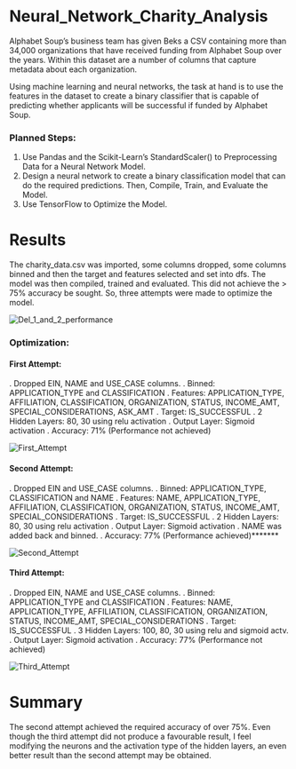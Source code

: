 # Neural_Network_Charity_Analysis

Alphabet Soup’s business team has given Beks a CSV containing more than 34,000 organizations that have received funding from Alphabet Soup over the years. Within this dataset are a number of columns that capture metadata about each organization.

Using machine learning and neural networks, the task at hand is to use the features in the dataset to create a binary classifier that is capable of predicting whether applicants will be successful if funded by Alphabet Soup.

### Planned Steps:

1.	Use Pandas and the Scikit-Learn’s StandardScaler() to Preprocessing Data for a Neural Network Model.
2.	Design a neural network to create a binary classification model that can do the required predictions. Then, Compile, Train, and Evaluate the Model.
3.	Use TensorFlow to Optimize the Model.

# Results
The charity_data.csv was imported, some columns dropped, some columns binned and then the target and features selected and set into dfs. The model was then compiled, trained and evaluated. This did not achieve the > 75% accuracy be sought.
So, three attempts were made to optimize the model.

![Del_1_and_2_performance](https://user-images.githubusercontent.com/78666055/125216196-681d1500-e28b-11eb-9eb3-6cb9c43aeb96.png)


### Optimization:

#### First Attempt:
.	Dropped EIN, NAME and USE_CASE columns.
.	Binned: APPLICATION_TYPE and CLASSIFICATION
.	Features: APPLICATION_TYPE, AFFILIATION, CLASSIFICATION, ORGANIZATION, STATUS, INCOME_AMT, SPECIAL_CONSIDERATIONS, ASK_AMT
.	Target: IS_SUCCESSFUL
.	2 Hidden Layers: 80, 30 using relu activation
.	Output Layer: Sigmoid activation
.	Accuracy: 71% (Performance not achieved)

![First_Attempt](https://user-images.githubusercontent.com/78666055/125216201-6e12f600-e28b-11eb-85f9-75a46d81acd8.png)


#### Second Attempt:
.	Dropped EIN and USE_CASE columns.
.	Binned: APPLICATION_TYPE, CLASSIFICATION and NAME
.	Features: NAME, APPLICATION_TYPE, AFFILIATION, CLASSIFICATION, ORGANIZATION, STATUS, INCOME_AMT, SPECIAL_CONSIDERATIONS
.	Target: IS_SUCCESSFUL
.	2 Hidden Layers: 80, 30 using relu activation
.	Output Layer: Sigmoid activation
.	NAME was added back and binned.
.	Accuracy: 77% (Performance achieved)*******

![Second_Attempt](https://user-images.githubusercontent.com/78666055/125216207-73704080-e28b-11eb-992d-604206f124dd.png)


#### Third Attempt:
.	Dropped EIN, NAME and USE_CASE columns.
.	Binned: APPLICATION_TYPE and CLASSIFICATION
.	Features: NAME, APPLICATION_TYPE, AFFILIATION, CLASSIFICATION, ORGANIZATION, STATUS, INCOME_AMT, SPECIAL_CONSIDERATIONS
.	Target: IS_SUCCESSFUL
.	3 Hidden Layers: 100, 80, 30 using relu and sigmoid actv.
.	Output Layer: Sigmoid activation
.	Accuracy: 77% (Performance not achieved)

![Third_Attempt](https://user-images.githubusercontent.com/78666055/125216228-7b2fe500-e28b-11eb-8c6a-2a43d5ce5e3a.png)


# Summary

The second attempt achieved the required accuracy of over 75%. 
Even though the third attempt did not produce a favourable result, I feel modifying the neurons and the activation type of the hidden layers, an even better result than the second attempt may be obtained.
